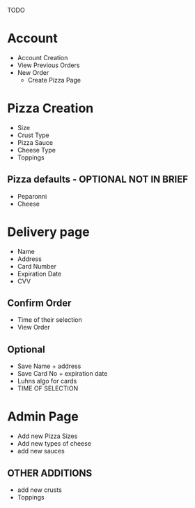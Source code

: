 TODO

# Account
- Account Creation
- View Previous Orders
- New Order
    - Create Pizza Page

# Pizza Creation
- Size
- Crust Type
- Pizza Sauce
- Cheese Type
- Toppings

## Pizza defaults - OPTIONAL NOT IN BRIEF
- Peparonni
- Cheese

# Delivery page
- Name
- Address
- Card Number
- Expiration Date
- CVV

## Confirm Order
- Time of their selection
- View Order

## Optional
- Save Name + address
- Save Card No + expiration date
- Luhns algo for cards
- TIME OF SELECTION


# Admin Page
- Add new Pizza Sizes
- Add new types of cheese
- add new sauces

## OTHER ADDITIONS
- add new crusts
- Toppings
